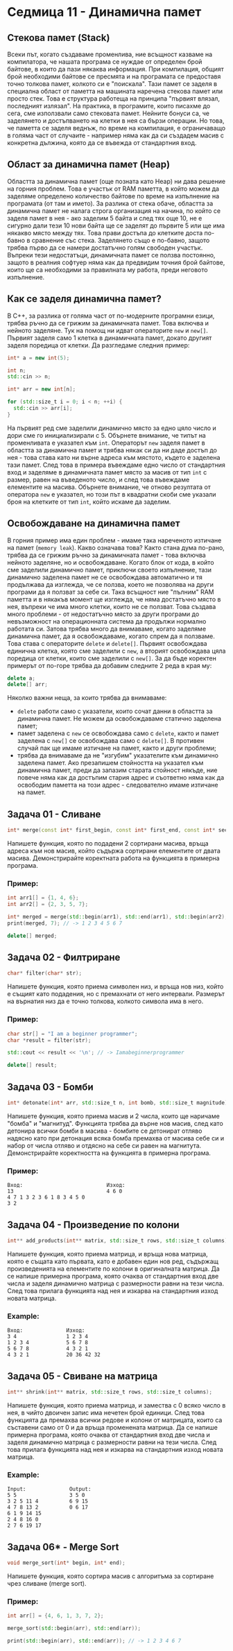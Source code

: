 # Седмица 11 - Динамична памет

## Стекова памет (Stack)
Всеки път, когато създаваме променлива, ние всъщност казваме на компилатора, че нашата програма се нуждае от определен брой байтове, в които да пази някаква информация. При компилация, общият брой необходими байтове се пресмята и на програмата се предоставя точно толкова памет, колкото си е "поискала". Тази памет се заделя в специална област от паметта на машината наречена стекова памет или просто стек. Това е структура работеща на принципа "първият влязал, последният излязал". На практика, в програмите, които писахме до сега, сме използвали само стековата памет. Нейните бонуси са, че заделянето и достъпването на клетки в нея са бързи операции. Но това, че паметта се заделя веднъж, по време на компилация, е ограничаващо в голяма част от случаите - например няма как да си създадем масив с конкретна дължина, която да се въвежда от стандартния вход.

## Област за динамична памет (Heap)
Областта за динамична памет (още позната като Heap) ни дава решение на горния проблем. Това е участък от RAM паметта, в който можем да заделяме определено количество байтове по време на изпълнение на програмата (от там и името). За разлика от стека обаче, областта за динамична памет не налага строга организация на начина, по който се заделя памет в нея - ако заделим 5 байта и след тях още 10, не е сигурно дали тези 10 нови байта ще се заделят до първите 5 или ще има някакво място между тях. Това прави достъпа до клетките доста по-бавно в сравнение със стека. Заделянето също е по-бавно, защото трябва първо да се намери достатъчно голям свободен участък. Въпреки тези недостатъци, динамичната памет се ползва постоянно, защото в реалния софтуер няма как да предвидим точния брой байтове, които ще са необходими за правилната му работа, преди неговото изпълнение.

## Как се заделя динамична памет?
В C++, за разлика от голяма част от по-модерните програмни езици, трябва ръчно да се грижим за динамичната памет. Това включва и нейното заделяне. Тук на помощ ни идват операторите `new` и `new[]`. Първият заделя само 1 клетка в динамичната памет, докато другият заделя поредица от клетки. Да разгледаме следния пример:
```c++
int* a = new int(5);

int n;
std::cin >> n;

int* arr = new int[n];

for (std::size_t i = 0; i < n; ++i) {
  std::cin >> arr[i];
}
```
На първият ред сме заделили динамично място за едно цяло число и дори сме го инициализирали с 5. Обърнете внимание, че типът на променливата е указател към `int`. Операторът `new` заделя памет в областта за динамична памет и трябва някак си да ни даде достъп до нея - това става като ни върне адреса към мястото, където е заделена тази памет. След това в примера въвеждаме едно число от стандартния вход и заделяме в динамичната памет място за масив от тип `int` с размер, равен на въведеното число, и след това въвеждаме елементите на масива. Обърнете внимание, че отново резултата от оператора `new` е указател, но този път в квадратни скоби сме указали броя на клетките от тип `int`, който искаме да заделим.

## Освобождаване на динамична памет
В горния пример има един проблем - имаме така нареченото изтичане на памет (`memory leak`). Какво означава това? Както стана дума по-рано, трябва да се грижим ръчно за динамичната памет - това включва нейното заделяне, но и освобождаване. Когато блок от кода, в който сме заделили динамично памет, приключи своето изпълнение, тази динамично заделена памет не се освобождава автоматично и тя продължава да изглежда, че се ползва, което не позволява на други програми да я ползват за себе си. Така всъщност ние "пълним" RAM паметта и в някакъв момент ще изглежда, че няма достатъчно място в нея, въпреки че има много клетки, които не се ползват. Това създава много проблеми - от недостатъчно място за други програми до невъзможност на операционната система да продължи нормално работата си. Затова трябва много да внимаваме, когато заделяме динамична памет, да я освобождаваме, когато спрем да я ползваме. Това става с операторите `delete` и `delete[]`. Първият освобождава единична клетка, която сме заделили с `new`, а вторият освобождава цяла поредица от клетки, които сме заделили с `new[]`. За да бъде коректен примерът от по-горе трябва да добавим следните 2 реда в края му:
```c++
delete a;
delete[] arr;
```
Няколко важни неща, за които трябва да внимаваме:
- `delete` работи само с указатели, които сочат данни в областта за динамична памет. Не можем да освобождаваме статично заделена памет;
- памет заделена с `new` се освобождава само с `delete`, както и памет заделена с `new[]` се освобождава само с `delete[]`. В противен случай пак ще имаме изтичане на памет, както и други проблеми;
- трябва да внимаваме да не "изгубим" указателите към динамично заделена памет. Ако презапишем стойността на указател към динамична памет, преди да запазим старата стойност някъде, ние повече няма как да достъпим стария адрес и съответно няма как да освободим паметта на този адрес - следователно имаме изтичане на памет.

## Задача 01 - Сливане
```c++
int* merge(const int* first_begin, const int* first_end, const int* second_begin, const int* second_end);
```
Напишете функция, която по подадени 2 сортирани масива, връща адреса към нов масив, който съдържа сортирани елементите от двата масива. Демонстрирайте коректната работа на функцията в примерна програма. 

### Пример:
```c++
int arr1[] = {1, 4, 6};
int arr2[] = {2, 3, 5, 7};

int* merged = merge(std::begin(arr1), std::end(arr1), std::begin(arr2), std::end(arr2));
print(merged, 7); // -> 1 2 3 4 5 6 7

delete[] merged;
```

## Задача 02 - Филтриране
```c++
char* filter(char* str);
```
Напишете функция, която приема символен низ, и връща нов низ, който е същият като подадения, но с премахнати от него интервали. Размерът на върнатия низ да е точно толкова, колкото символа има в него.

### Пример:
```c++
char str[] = "I am a beginner programmer";
char *result = filter(str);

std::cout << result << '\n'; // -> Iamabeginnerprogrammer

delete[] result;
```

## Задача 03 - Бомби
```c++
int* detonate(int* arr, std::size_t n, int bomb, std::size_t magnitude);
```
Напишете функция, която приема масив и 2 числa, които ще наричаме "бомба" и "магнитуд". Функцията трябва да върне нов масив, след като детонира всички бомби в масива - бомбите се детонират отляво надясно като при детонация всяка бомба премахва от масива себе си и набор от числа отляво и отдясно на себе си равен на магнитута. Демонстрирайте коректността на функцията в примерна програма.

### Пример:
```
Вход:                           Изход:
13                              4 6 0
4 7 1 3 2 3 6 1 8 3 4 5 0
3 2
```

## Задача 04 - Произведение по колони
```c++
int** add_products(int** matrix, std::size_t rows, std::size_t columns);
```
Напишете функция, която приема матрица, и връща нова матрица, която е същата като първата, като е добавен един нов ред, съдържащ произведенията на елементите по колони в оригиналната матрица. Да се напише примерна програма, която очаква от стандартния вход две числа и заделя динамично матрица с размерности равни на тези числа. След това прилага функцията над нея и изкарва на стандартния изход новата матрица.

### Example:
```
Вход:              Изход:
3 4                1 2 3 4
1 2 3 4            5 6 7 8
5 6 7 8            4 3 2 1
4 3 2 1            20 36 42 32
```

## Задача 05 - Свиване на матрица
```c++
int** shrink(int** matrix, std::size_t rows, std::size_t columns);
```
Напишете функция, която приема матрица, и замества с 0 всяко число в нея, в чийто двоичен запис има нечетен брой единици. След това функцията да премахва всички редове и колони от матрицата, които са съставени само от 0 и да връща променената матрица. Да се напише примерна програма, която очаква от стандартния вход две числа и заделя динамично матрица с размерности равни на тези числа. След това прилага функцията над нея и изкарва на стандартния изход новата матрица.

### Example:
```
Input:              Output:
5 5                 3 5 0 
3 2 5 11 4          6 9 15
4 7 8 13 2          0 6 17
6 1 9 14 15
2 4 8 16 0
2 7 6 19 17
```

## Задача 06* - Merge Sort
```c++
void merge_sort(int* begin, int* end);
```
Напишете функция, която сортира масив с алгоритъма за сортиране чрез сливане (merge sort).

### Пример:
```c++
int arr[] = {4, 6, 1, 3, 7, 2};

merge_sort(std::begin(arr), std::end(arr));

print(std::begin(arr), std::end(arr)); // -> 1 2 3 4 6 7
```